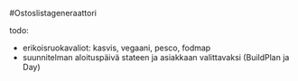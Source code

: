 #Ostoslistageneraattori

todo:
- erikoisruokavaliot: kasvis, vegaani, pesco, fodmap
- suunnitelman aloituspäivä stateen ja asiakkaan valittavaksi (BuildPlan ja Day)